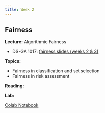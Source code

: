 ```yaml
---
title: Week 2
---
```


## Fairness

**Lecture:** Algorithmic Fairness

* DS-GA 1017: [fairness slides (weeks 2 & 3)](../../../assets/2_Fairness_2025.pdf) 

**Topics:**

* Fairness in classification and set selection
* Fairness in risk assessment

**Reading:**  
<!--- 
[Introduction and Algorithmic Fairness](../../../assets/fairness_reader_2024.pdf)
-->

**Lab:**

[Colab Notebook](https://colab.research.google.com/drive/1NmUhZY0MHzcvH4QV6QNVSFNXdjWXtnWD?usp=sharing)
